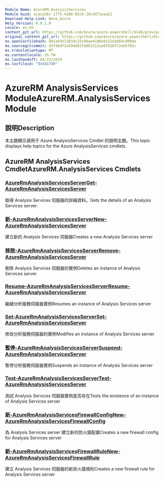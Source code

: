 ```yaml
---
Module Name: AzureRM.AnalysisServices
Module Guid: acace26c-1775-4100-85c0-20c4d71eaa21
Download Help Link: None_Azure
Help Version: 0.0.1.0
Locale: en-US
content_git_url: https://github.com/Azure/azure-powershell/blob/preview/src/ResourceManager/AnalysisServices/Commands.AnalysisServices/help/AzureRM.AnalysisServices.md
original_content_git_url: https://github.com/Azure/azure-powershell/blob/preview/src/ResourceManager/AnalysisServices/Commands.AnalysisServices/help/AzureRM.AnalysisServices.md
ms.openlocfilehash: 091a83b7283dc22c09ae4106e9122dab64c099de
ms.sourcegitcommit: 43f4bdf2a59dd82fd881512aa9761bf72eb5703c
ms.translationtype: MT
ms.contentlocale: zh-TW
ms.lasthandoff: 04/23/2019
ms.locfileid: "93441740"
---
```

# <span data-ttu-id="56ede-101">AzureRM AnalysisServices Module</span><span class="sxs-lookup"><span data-stu-id="56ede-101">AzureRM.AnalysisServices Module</span></span>
## <span data-ttu-id="56ede-102">說明</span><span class="sxs-lookup"><span data-stu-id="56ede-102">Description</span></span>
<span data-ttu-id="56ede-103">本主題顯示適用于 Azure AnalysisServices Cmdlet 的說明主題。</span><span class="sxs-lookup"><span data-stu-id="56ede-103">This topic displays help topics for the Azure AnalysisServices cmdlets.</span></span>

## <span data-ttu-id="56ede-104">AzureRM AnalysisServices Cmdlet</span><span class="sxs-lookup"><span data-stu-id="56ede-104">AzureRM.AnalysisServices Cmdlets</span></span>
### [<span data-ttu-id="56ede-105">AzureRmAnalysisServicesServer</span><span class="sxs-lookup"><span data-stu-id="56ede-105">Get-AzureRmAnalysisServicesServer</span></span>](Get-AzureRmAnalysisServicesServer.md)
<span data-ttu-id="56ede-106">取得 Analysis Services 伺服器的詳細資料。</span><span class="sxs-lookup"><span data-stu-id="56ede-106">Gets the details of an Analysis Services server.</span></span>

### [<span data-ttu-id="56ede-107">新-AzureRmAnalysisServicesServer</span><span class="sxs-lookup"><span data-stu-id="56ede-107">New-AzureRmAnalysisServicesServer</span></span>](New-AzureRmAnalysisServicesServer.md)
<span data-ttu-id="56ede-108">建立新的 Analysis Services 伺服器</span><span class="sxs-lookup"><span data-stu-id="56ede-108">Creates a new Analysis Services server</span></span>

### [<span data-ttu-id="56ede-109">移除-AzureRmAnalysisServicesServer</span><span class="sxs-lookup"><span data-stu-id="56ede-109">Remove-AzureRmAnalysisServicesServer</span></span>](Remove-AzureRmAnalysisServicesServer.md)
<span data-ttu-id="56ede-110">刪除 Analysis Services 伺服器的實例</span><span class="sxs-lookup"><span data-stu-id="56ede-110">Deletes an instance of Analysis Services server</span></span>

### [<span data-ttu-id="56ede-111">Resume-AzureRmAnalysisServicesServer</span><span class="sxs-lookup"><span data-stu-id="56ede-111">Resume-AzureRmAnalysisServicesServer</span></span>](Resume-AzureRmAnalysisServicesServer.md)
<span data-ttu-id="56ede-112">繼續分析服務伺服器實例</span><span class="sxs-lookup"><span data-stu-id="56ede-112">Resumes an instance of Analysis Services server</span></span>

### [<span data-ttu-id="56ede-113">Set-AzureRmAnalysisServicesServer</span><span class="sxs-lookup"><span data-stu-id="56ede-113">Set-AzureRmAnalysisServicesServer</span></span>](Set-AzureRmAnalysisServicesServer.md)
<span data-ttu-id="56ede-114">修改分析服務伺服器的實例</span><span class="sxs-lookup"><span data-stu-id="56ede-114">Modifies  an instance of Analysis Services server</span></span>

### [<span data-ttu-id="56ede-115">暫停-AzureRmAnalysisServicesServer</span><span class="sxs-lookup"><span data-stu-id="56ede-115">Suspend-AzureRmAnalysisServicesServer</span></span>](Suspend-AzureRmAnalysisServicesServer.md)
<span data-ttu-id="56ede-116">暫停分析服務伺服器實例</span><span class="sxs-lookup"><span data-stu-id="56ede-116">Suspends an instance of Analysis Services server</span></span>

### [<span data-ttu-id="56ede-117">Test-AzureRmAnalysisServicesServer</span><span class="sxs-lookup"><span data-stu-id="56ede-117">Test-AzureRmAnalysisServicesServer</span></span>](Test-AzureRmAnalysisServicesServer.md)
<span data-ttu-id="56ede-118">測試 Analysis Services 伺服器實例是否存在</span><span class="sxs-lookup"><span data-stu-id="56ede-118">Tests the existence of an instance of Analysis Services server</span></span>

### [<span data-ttu-id="56ede-119">新-AzureRmAnalysisServicesFirewallConfig</span><span class="sxs-lookup"><span data-stu-id="56ede-119">New-AzureRmAnalysisServicesFirewallConfig</span></span>](New-AzureRmAnalysisServicesFirewallConfig.md)
<span data-ttu-id="56ede-120">為 Analysis Services server 建立新的防火牆配置</span><span class="sxs-lookup"><span data-stu-id="56ede-120">Creates a new firewall config for Analysis Services server</span></span>

### [<span data-ttu-id="56ede-121">新-AzureRmAnalysisServicesFirewallRule</span><span class="sxs-lookup"><span data-stu-id="56ede-121">New-AzureRmAnalysisServicesFirewallRule</span></span>](New-AzureRmAnalysisServicesFirewallRule.md)
<span data-ttu-id="56ede-122">建立 Analysis Services 伺服器的新防火牆規則</span><span class="sxs-lookup"><span data-stu-id="56ede-122">Creates a new firewall rule for Analysis Services server</span></span>

